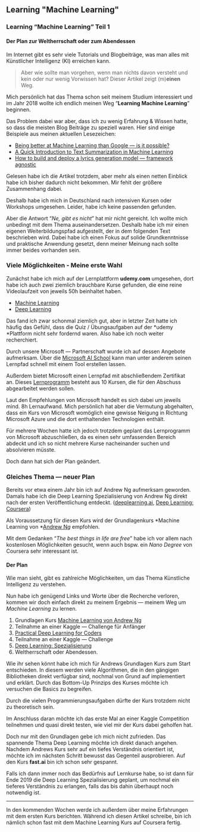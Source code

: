 ## Learning "Machine Learning"

### Learning “Machine Learning” Teil 1

#### Der Plan zur Weltherrschaft oder zum Abendessen

Im Internet gibt es sehr viele Tutorials und Blogbeiträge, was man alles mit
Künstlicher Intelligenz (KI) erreichen kann. 

> Aber wie sollte man vorgehen, wenn man nichts davon versteht und kein oder nur
> wenig Vorwissen hat? Dieser Artikel zeigt (m)**einen** Weg.

Mich persönlich hat das Thema schon seit meinem Studium interessiert und im Jahr
2018 wollte ich endlich meinen Weg “**Learning Machine Learning**” beginnen.

Das Problem dabei war aber, dass ich zu wenig Erfahrung & Wissen hatte, so dass
die meisten Blog Beiträge zu speziell waren. Hier sind einige Beispiele aus
meinen aktuellen Lesezeichen:

* [Being better at Machine Learning than Google — is it
possible?](https://towardsdatascience.com/being-better-at-machine-learning-than-google-is-it-possible-62c5e4643ddb)
* [A Quick Introduction to Text Summarization in Machine
Learning](https://towardsdatascience.com/a-quick-introduction-to-text-summarization-in-machine-learning-3d27ccf18a9f)
* [How to build and deploy a lyrics generation model — framework
agnostic](https://towardsdatascience.com/how-to-build-and-deploy-a-lyrics-generation-model-framework-agnostic-589f3026fd53)

Gelesen habe ich die Artikel trotzdem, aber mehr als einen netten Einblick habe
ich bisher dadurch nicht bekommen. Mir fehlt der größere Zusammenhang dabei.

Deshalb habe ich mich in Deutschland nach intensiven Kursen oder Workshops
umgesehen. Leider, habe ich keine passenden gefunden.

Aber die Antwort “*Ne, gibt es nicht*” hat mir nicht gereicht. Ich wollte mich
unbedingt mit dem Thema auseinandersetzen. Deshalb habe ich mir einen eigenen
Weiterbildungspfad aufgestellt, der in dem folgenden Text beschrieben wird.
Dabei habe ich einen Fokus auf solide Grundkenntnisse und praktische Anwendung
gesetzt, denn meiner Meinung nach sollte immer beides vorhanden sein.

### Viele Möglichkeiten - Meine erste Wahl

Zunächst habe ich mich auf der Lernplattform **udemy.com** umgesehen, dort habe
ich auch zwei ziemlich brauchbare Kurse gefunden, die eine reine Videolaufzeit
von jeweils 50h beinhaltet haben.

* [Machine Learning](https://www.udemy.com/machinelearning/)
* [Deep Learning](https://www.udemy.com/artificial-intelligence-az/)

Das fand ich zwar schonmal ziemlich gut, aber in letzter Zeit hatte ich häufig
das Gefühl, dass die Quiz / Übungsaufgaben auf der *udemy *Plattform nicht sehr
fordernd waren. Also habe ich noch weiter recherchiert.

Durch unsere Microsoft — Partnerschaft wurde ich auf dessen Angebote aufmerksam.
Über die [Microsoft AI School](https://aischool.microsoft.com/en-us/home) kann
man unter anderem seinen Lernpfad schnell mit einem Tool erstellen lassen.

Außerdem bietet Microsoft einen Lernpfad mit abschließendem Zertifikat an.
Dieses
[Lernprogramm](https://academy.microsoft.com/en-us/professional-program/tracks/artificial-intelligence/)
besteht aus 10 Kursen, die für den Abschuss abgearbeitet werden sollen.

Laut den Empfehlungen von Microsoft handelt es sich dabei um jeweils mind. 8h
Lernaufwand. Mich persönlich hat aber die Vermutung abgehalten, dass ein Kurs
von Microsoft womöglich eine gewisse Neigung in Richtung Microsoft Azure und die
dort enthaltenden Technologien enthält.

Für mehrere Wochen hatte ich jedoch trotzdem geplant das Lernprogramm von
Microsoft abzuschließen, da es einen sehr umfassenden Bereich abdeckt und ich so
nicht mehrere Kurse nacheinander suchen und absolvieren müsste.

Doch dann hat sich der Plan geändert.

### Gleiches Thema — neuer Plan

Bereits vor etwa einem Jahr bin ich auf Andrew Ng aufmerksam geworden. Damals
habe ich die Deep Learning Spezialisierung von Andrew Ng direkt nach der ersten
Veröffentlichung entdeckt. ([deeplearning.ai](https://deeplearning.ai), [Deep
Learning: Coursera](https://www.coursera.org/specializations/deep-learning))

Als Voraussetzung für diesen Kurs wird der Grundlagenkurs *Machine Learning von
*[Andrew N](https://www.coursera.org/learn/machine-learning/)*g* empfohlen.

Mit dem Gedanken “*The best things in life are free*” habe ich vor allem nach
kostenlosen Möglichkeiten gesucht, wenn auch bspw. ein *Nano Degree* von
Coursera sehr interessant ist.

#### Der Plan

Wie man sieht, gibt es zahlreiche Möglichkeiten, um das Thema Künstliche
Intelligenz zu verstehen.

Nun habe ich genügend Links und Worte über die Recherche verloren, kommen wir
doch einfach direkt zu meinem Ergebnis — meinem Weg um *Machine Learning* zu
lernen.

1.  Grundlagen Kurs [Machine Learning von Andrew
Ng](https://www.coursera.org/learn/machine-learning/)
1.  Teilnahme an einer Kaggle  — Challenge für Anfänger
1.  [Practical Deep Learning for Coders](http://course.fast.ai/)
1.  Teilnahme an einer Kaggle — Challenge
1.  [Deep Learning:
Spezialisierung](https://www.coursera.org/specializations/deep-learning)
1.  Weltherrschaft oder Abendessen.

Wie ihr sehen könnt habe ich mich für Andrews Grundlagen Kurs zum Start
entschieden. In diesem werden viele Algorithmen, die in den gängigen
Bibliotheken direkt verfügbar sind, nochmal von Grund auf implementiert und
erklärt. Durch das Bottom-Up Prinzips des Kurses möchte ich versuchen die Basics
zu begreifen.

Durch die vielen Programmierungsaufgaben dürfte der Kurs trotzdem nicht zu
theoretisch sein.

Im Anschluss daran möchte ich das erste Mal an einer Kaggle Competition
teilnehmen und quasi direkt testen, wie viel mir der Kurs dabei geholfen hat.

Doch nur mit den Grundlagen gebe ich mich nicht zufrieden. Das spannende Thema
Deep Learning möchte ich direkt danach angehen. Nachdem Andrews Kurs sehr auf
ein tiefes Verständnis orientiert ist, möchte ich im nächsten Schritt bewusst
das Gegenteil ausprobieren. Auf den Kurs **fast.ai** bin ich schon sehr
gespannt.

Falls ich dann immer noch das Bedürfnis auf Lernkurse habe, so ist dann für Ende
2019 die Deep Learning Spezialisierung geplant, um nochmal ein tieferes
Verständnis zu erlangen, falls das bis dahin überhaupt noch notwendig ist.

*****

In den kommenden Wochen werde ich außerdem über meine Erfahrungen mit dem ersten
Kurs berichten. Während ich diesen Artikel schreibe, bin ich nämlich schon fast
mit dem Machine Learning Kurs auf Coursera fertig.
